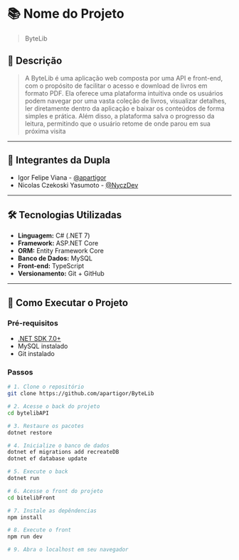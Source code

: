 # 📚 Nome do Projeto

> ByteLib

## 🧾 Descrição

> A ByteLib é uma aplicação web composta por uma API e front-end, com o propósito de facilitar o acesso e download de livros em formato PDF. Ela oferece uma plataforma intuitiva onde os usuários podem navegar por uma vasta coleção de livros, visualizar detalhes, ler diretamente dentro da aplicação e baixar os conteúdos de forma simples e prática. Além disso, a plataforma salva o progresso da leitura, permitindo que o usuário retome de onde parou em sua próxima visita

---

## 👥 Integrantes da Dupla

- Igor Felipe Viana - [@apartigor](https://github.com/apartigor)
- Nicolas Czekoski Yasumoto - [@NyczDev](https://github.com/NyczDev)

---

## 🛠️ Tecnologias Utilizadas

- **Linguagem:** C# (.NET 7)
- **Framework:** ASP.NET Core
- **ORM:** Entity Framework Core
- **Banco de Dados:** MySQL
- **Front-end:** TypeScript
- **Versionamento:** Git + GitHub

---

## 🚀 Como Executar o Projeto

### Pré-requisitos

- [.NET SDK 7.0+](https://dotnet.microsoft.com/en-us/download)
- MySQL instalado
- Git instalado

### Passos

```bash
# 1. Clone o repositório
git clone https://github.com/apartigor/ByteLib

# 2. Acesse o back do projeto
cd bytelibAPI

# 3. Restaure os pacotes
dotnet restore

# 4. Inicialize o banco de dados
dotnet ef migrations add recreateDB
dotnet ef database update

# 5. Execute o back
dotnet run

# 6. Acesse o front do projeto
cd bitelibFront

# 7. Instale as depêndencias
npm install

# 8. Execute o front
npm run dev

# 9. Abra o localhost em seu navegador
